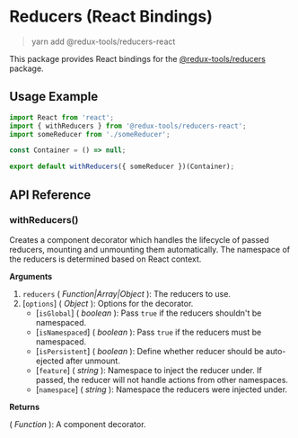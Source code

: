 # Reducers (React Bindings)

> yarn add @redux-tools/reducers-react

This package provides React bindings for the [@redux-tools/reducers](/packages/reducers) package.

## Usage Example

```js
import React from 'react';
import { withReducers } from '@redux-tools/reducers-react';
import someReducer from './someReducer';

const Container = () => null;

export default withReducers({ someReducer })(Container);
```

## API Reference

### withReducers()

Creates a component decorator which handles the lifecycle of passed reducers, mounting and unmounting them automatically. The namespace of the reducers is determined based on React context.

**Arguments**

1. `reducers` ( _Function|Array|Object_ ): The reducers to use.
2. [`options`] \( _Object_ ): Options for the decorator.
   - [`isGlobal`] \( _boolean_ ): Pass `true` if the reducers shouldn't be namespaced.
   - [`isNamespaced`] \( _boolean_ ): Pass `true` if the reducers must be namespaced.
   - [`isPersistent`] \( _boolean_ ): Define whether reducer should be auto-ejected after unmount.
   - [`feature`] \( _string_ ): Namespace to inject the reducer under. If passed, the reducer
     will not handle actions from other namespaces.
   - [`namespace`] \( _string_ ): Namespace the reducers were injected under.

**Returns**

( _Function_ ): A component decorator.
